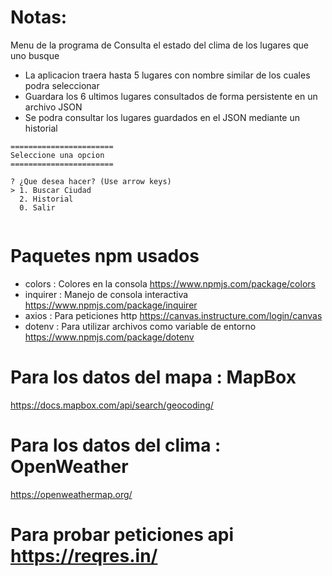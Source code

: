 # Notas:

Menu de la programa de Consulta el estado del clima de los lugares que uno busque 
+ La aplicacion traera hasta 5 lugares con nombre similar de los cuales podra seleccionar
+ Guardara los 6 ultimos lugares consultados de forma persistente en un archivo JSON
+ Se podra consultar los lugares guardados en el JSON mediante un historial 



```
=======================
Seleccione una opcion  
=======================

? ¿Que desea hacer? (Use arrow keys)
> 1. Buscar Ciudad
  2. Historial
  0. Salir


```

# Paquetes npm usados

+ colors : Colores en la consola  https://www.npmjs.com/package/colors
+ inquirer : Manejo de consola interactiva   https://www.npmjs.com/package/inquirer
+ axios : Para peticiones http  https://canvas.instructure.com/login/canvas
+ dotenv : Para utilizar archivos como variable de entorno https://www.npmjs.com/package/dotenv


# Para los datos del mapa : MapBox
https://docs.mapbox.com/api/search/geocoding/

# Para los datos del clima : OpenWeather
https://openweathermap.org/

# Para probar peticiones api https://reqres.in/